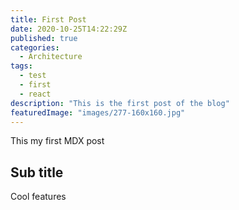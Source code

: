```yaml
---
title: First Post
date: 2020-10-25T14:22:29Z
published: true
categories:
  - Architecture
tags:
  - test
  - first
  - react
description: "This is the first post of the blog"
featuredImage: "images/277-160x160.jpg"
---
```


This my first MDX post

## Sub title

Cool features
